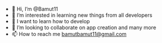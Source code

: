 - 👋 Hi, I’m @Bamut11
- 👀 I’m interested in learning new things from all developers
- 🌱 I want to  learn how to develop
- 💞️ I’m looking to collaborate on app creation and many more
- 📫 How to reach me bamutbamut11@gmail.com

<!---
Bamut11/Bamut11 is a ✨ special ✨ repository because its `README.md` (this file) appears on your GitHub profile.
You can click the Preview link to take a look at your changes.
--->
